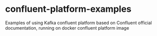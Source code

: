 # confluent-platform-examples
Examples of using Kafka confluent platform based on Confluent official documentation,
running on docker confluent platform image